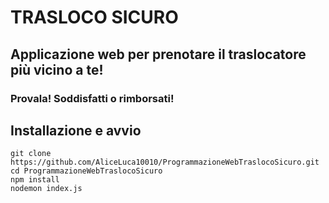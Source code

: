 # TRASLOCO SICURO
## Applicazione web per prenotare il traslocatore più vicino a te!
### Provala! Soddisfatti o rimborsati!

## Installazione e avvio
    git clone https://github.com/AliceLuca10010/ProgrammazioneWebTraslocoSicuro.git
    cd ProgrammazioneWebTraslocoSicuro
    npm install
    nodemon index.js
